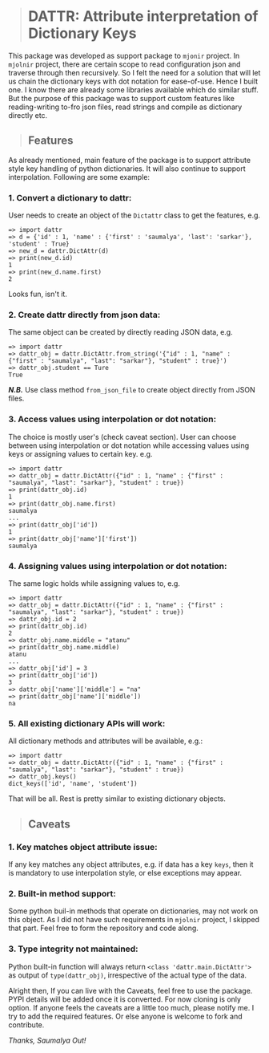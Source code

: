 > # DATTR: Attribute interpretation of Dictionary Keys
This package was developed as support package to `mjonir` project. In `mjolnir` project, there are certain scope to read configuration json and traverse through then recursively. So I felt the need for a solution that will let us chain the dictionary keys with dot notation for ease-of-use. Hence I built one. I know there are already some libraries available which do similar stuff. But the purpose of this package was to support custom features like reading-writing to-fro json files, read strings and compile as dictionary directly etc.

> ## Features
As already mentioned, main feature of the package is to support attribute style key handling of python dictionaries. It will also continue to support interpolation. Following are some example:
### 1. Convert a dictionary to dattr:
User needs to create an object of the `Dictattr` class to get the features, e.g.

    => import dattr
    => d = {'id' : 1, 'name' : {'first' : 'saumalya', 'last': 'sarkar'}, 'student' : True}
    => new_d = dattr.DictAttr(d)
    => print(new_d.id)
    1
    => print(new_d.name.first)
    2

Looks fun, isn't it.
### 2. Create dattr directly from json data:
The same object can be created by directly reading JSON data, e.g.

    => import dattr
    => dattr_obj = dattr.DictAttr.from_string('{"id" : 1, "name" : {"first" : "saumalya", "last": "sarkar"}, "student" : true}')
    => dattr_obj.student == Ture
    True

__*N.B.*__ Use class method `from_json_file` to create object directly from JSON files.

### 3. Access values using interpolation or dot notation:
The choice is mostly user's (check caveat section). User can choose between using interpolation or dot notation while accessing values using keys or assigning values to certain key. e.g.

    => import dattr
    => dattr_obj = dattr.DictAttr({"id" : 1, "name" : {"first" : "saumalya", "last": "sarkar"}, "student" : true})
    => print(dattr_obj.id)
    1
    => print(dattr_obj.name.first)
    saumalya
    ...
    => print(dattr_obj['id'])
    1
    => print(dattr_obj['name']['first'])
    saumalya
### 4. Assigning values using interpolation or dot notation:
The same logic holds while assigning values to, e.g.

    => import dattr
    => dattr_obj = dattr.DictAttr({"id" : 1, "name" : {"first" : "saumalya", "last": "sarkar"}, "student" : true})
    => dattr_obj.id = 2
    => print(dattr_obj.id)
    2
    => dattr_obj.name.middle = "atanu"
    => print(dattr_obj.name.middle)
    atanu
    ...
    => dattr_obj['id'] = 3
    => print(dattr_obj['id'])
    3
    => dattr_obj['name']['middle'] = "na"
    => print(dattr_obj['name']['middle'])
    na
### 5. All existing dictionary APIs will work:
All dictionary methods and attributes will be available, e.g.:

    => import dattr
    => dattr_obj = dattr.DictAttr({"id" : 1, "name" : {"first" : "saumalya", "last": "sarkar"}, "student" : true})
    => dattr_obj.keys()
    dict_keys(['id', 'name', 'student'])
That will be all. Rest is pretty similar to existing dictionary objects.
> ## Caveats
### 1. Key matches object attribute issue:
If any key matches any object attributes, e.g. if data has a key `keys`, then it is mandatory to use interpolation style, or else exceptions may appear.
### 2. Built-in method support:
Some python buil-in methods that operate on dictionaries, may not work on this object. As I did not have such requirements in `mjolnir` project, I skipped that part. Feel free to form the repository and code along.
### 3. Type integrity not maintained:
Python built-in function will always return `<class 'dattr.main.DictAttr'>` as output of `type(dattr_obj)`, irrespective of the actual type of the data.

Alright then, If you can live with the Caveats, feel free to use the package. PYPI details will be added once it is converted. For now cloning is only option. If anyone feels the caveats are a little too much, please notify me. I try to add the required features. Or else anyone is welcome to fork and contribute.

*Thanks, Saumalya Out!*